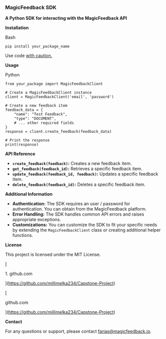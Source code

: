 ### MagicFeedback SDK

**A Python SDK for interacting with the MagicFeedback API**

**Installation**

Bash

```
pip install your_package_name

```

Use code [with caution.](/faq#coding)

**Usage**

Python

```
from your_package import MagicFeedbackClient

# Create a MagicFeedbackClient instance
client = MagicFeedbackClient('email', 'password')

# Create a new feedback item
feedback_data = {
    "name": "Test Feedback",
    "type": "DOCUMENT",
    # ... other required fields
}
response = client.create_feedback(feedback_data)

# Print the response
print(response)

```

**API Reference**

- **`create_feedback(feedback)`:** Creates a new feedback item.
- **`get_feedback(feedback_id)`:** Retrieves a specific feedback item.
- **`update_feedback(feedback_id, feedback)`:** Updates a specific feedback item.
- **`delete_feedback(feedback_id)`:** Deletes a specific feedback item.

**Additional Information**

- **Authentication:** The SDK requires an user / password for authentication. You can obtain from the MagicFeedback platform.
- **Error Handling:** The SDK handles common API errors and raises appropriate exceptions.
- **Customizations:** You can customize the SDK to fit your specific needs by extending the `MagicFeedbackClient` class or creating additional helper functions.

**License**

This project is licensed under the MIT License.

[

1\. github.com

](https://github.com/millimelka234/Capstone-Project)

[

github.com

](https://github.com/millimelka234/Capstone-Project)

**Contact**

For any questions or support, please contact farias@magicfeedback.io.
